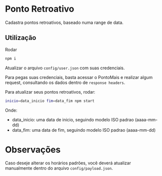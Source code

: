 # Ponto Retroativo

Cadastra pontos retroativos, baseado numa range de data.

## Utilização

Rodar
```sh
npm i
```

Atualizar o arquivo `config/user.json` com suas credenciais.

Para pegas suas credenciais, basta acessar o PontoMais e realizar algum request, consultando os dados dentro de `response headers`.

Para atualizar seus pontos retroativos, rodar:

```sh
inicio=data_inicio fim=data_fim npm start
```

Onde: 
- data_inicio: uma data de inicio, seguindo modelo ISO padrao (aaaa-mm-dd)
- data_fim: uma data de fim, seguindo modelo ISO padrao (aaaa-mm-dd)


# Observações
Caso deseje alterar os horários padrões, você deverá atualizar manualmente dentro do arquivo `config/payload.json`.
